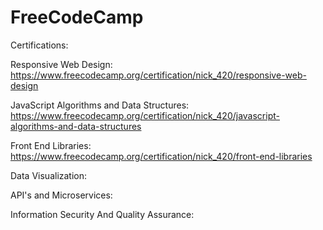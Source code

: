 # FreeCodeCamp
 
Certifications: 

Responsive Web Design: https://www.freecodecamp.org/certification/nick_420/responsive-web-design

JavaScript Algorithms and Data Structures: https://www.freecodecamp.org/certification/nick_420/javascript-algorithms-and-data-structures

Front End Libraries: https://www.freecodecamp.org/certification/nick_420/front-end-libraries

Data Visualization: 

API's and Microservices:

Information Security And Quality Assurance: 
